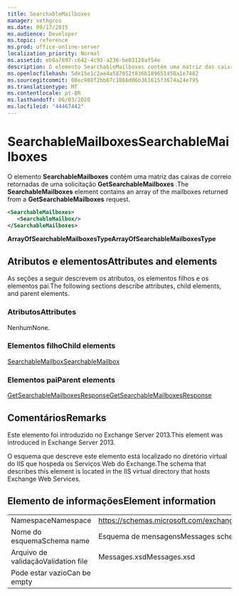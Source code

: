 ```yaml
---
title: SearchableMailboxes
manager: sethgros
ms.date: 09/17/2015
ms.audience: Developer
ms.topic: reference
ms.prod: office-online-server
localization_priority: Normal
ms.assetid: eb0a7897-c642-4c93-a238-be03128af54e
description: O elemento SearchableMailboxes contém uma matriz das caixas de correio retornadas de uma solicitação GetSearchableMailboxes.
ms.openlocfilehash: 5de15e1c2ae4a587052f836b189651450a1e7482
ms.sourcegitcommit: 88ec988f2bb67c1866d06b361615f3674a24e795
ms.translationtype: MT
ms.contentlocale: pt-BR
ms.lasthandoff: 06/03/2020
ms.locfileid: "44467442"
---
```

# <a name="searchablemailboxes"></a><span data-ttu-id="e5330-103">SearchableMailboxes</span><span class="sxs-lookup"><span data-stu-id="e5330-103">SearchableMailboxes</span></span>

<span data-ttu-id="e5330-104">O elemento **SearchableMailboxes** contém uma matriz das caixas de correio retornadas de uma solicitação **GetSearchableMailboxes** .</span><span class="sxs-lookup"><span data-stu-id="e5330-104">The **SearchableMailboxes** element contains an array of the mailboxes returned from a **GetSearchableMailboxes** request.</span></span> 
  
```XML
<SearchableMailboxes>
   <SearchableMailbox/>
</SearchableMailboxes>
```

 <span data-ttu-id="e5330-105">**ArrayOfSearchableMailboxesType**</span><span class="sxs-lookup"><span data-stu-id="e5330-105">**ArrayOfSearchableMailboxesType**</span></span>
## <a name="attributes-and-elements"></a><span data-ttu-id="e5330-106">Atributos e elementos</span><span class="sxs-lookup"><span data-stu-id="e5330-106">Attributes and elements</span></span>

<span data-ttu-id="e5330-107">As seções a seguir descrevem os atributos, os elementos filhos e os elementos pai.</span><span class="sxs-lookup"><span data-stu-id="e5330-107">The following sections describe attributes, child elements, and parent elements.</span></span>
  
### <a name="attributes"></a><span data-ttu-id="e5330-108">Atributos</span><span class="sxs-lookup"><span data-stu-id="e5330-108">Attributes</span></span>

<span data-ttu-id="e5330-109">Nenhum</span><span class="sxs-lookup"><span data-stu-id="e5330-109">None.</span></span>
  
### <a name="child-elements"></a><span data-ttu-id="e5330-110">Elementos filho</span><span class="sxs-lookup"><span data-stu-id="e5330-110">Child elements</span></span>

[<span data-ttu-id="e5330-111">SearchableMailbox</span><span class="sxs-lookup"><span data-stu-id="e5330-111">SearchableMailbox</span></span>](searchablemailbox.md)
  
### <a name="parent-elements"></a><span data-ttu-id="e5330-112">Elementos pai</span><span class="sxs-lookup"><span data-stu-id="e5330-112">Parent elements</span></span>

[<span data-ttu-id="e5330-113">GetSearchableMailboxesResponse</span><span class="sxs-lookup"><span data-stu-id="e5330-113">GetSearchableMailboxesResponse</span></span>](getsearchablemailboxesresponse.md)
  
## <a name="remarks"></a><span data-ttu-id="e5330-114">Comentários</span><span class="sxs-lookup"><span data-stu-id="e5330-114">Remarks</span></span>

<span data-ttu-id="e5330-115">Este elemento foi introduzido no Exchange Server 2013.</span><span class="sxs-lookup"><span data-stu-id="e5330-115">This element was introduced in Exchange Server 2013.</span></span>
  
<span data-ttu-id="e5330-116">O esquema que descreve este elemento está localizado no diretório virtual do IIS que hospeda os Serviços Web do Exchange.</span><span class="sxs-lookup"><span data-stu-id="e5330-116">The schema that describes this element is located in the IIS virtual directory that hosts Exchange Web Services.</span></span>
  
## <a name="element-information"></a><span data-ttu-id="e5330-117">Elemento de informações</span><span class="sxs-lookup"><span data-stu-id="e5330-117">Element information</span></span>

|||
|:-----|:-----|
|<span data-ttu-id="e5330-118">Namespace</span><span class="sxs-lookup"><span data-stu-id="e5330-118">Namespace</span></span>  <br/> |https://schemas.microsoft.com/exchange/services/2006/messages  <br/> |
|<span data-ttu-id="e5330-119">Nome do esquema</span><span class="sxs-lookup"><span data-stu-id="e5330-119">Schema name</span></span>  <br/> |<span data-ttu-id="e5330-120">Esquema de mensagens</span><span class="sxs-lookup"><span data-stu-id="e5330-120">Messages schema</span></span>  <br/> |
|<span data-ttu-id="e5330-121">Arquivo de validação</span><span class="sxs-lookup"><span data-stu-id="e5330-121">Validation file</span></span>  <br/> |<span data-ttu-id="e5330-122">Messages.xsd</span><span class="sxs-lookup"><span data-stu-id="e5330-122">Messages.xsd</span></span>  <br/> |
|<span data-ttu-id="e5330-123">Pode estar vazio</span><span class="sxs-lookup"><span data-stu-id="e5330-123">Can be empty</span></span>  <br/> ||
   

